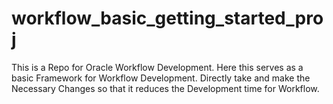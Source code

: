 # workflow_basic_getting_started_proj
This is a Repo for Oracle Workflow Development. Here this serves as a basic Framework for Workflow Development. Directly take and make the Necessary Changes so that it reduces the Development time for Workflow.

